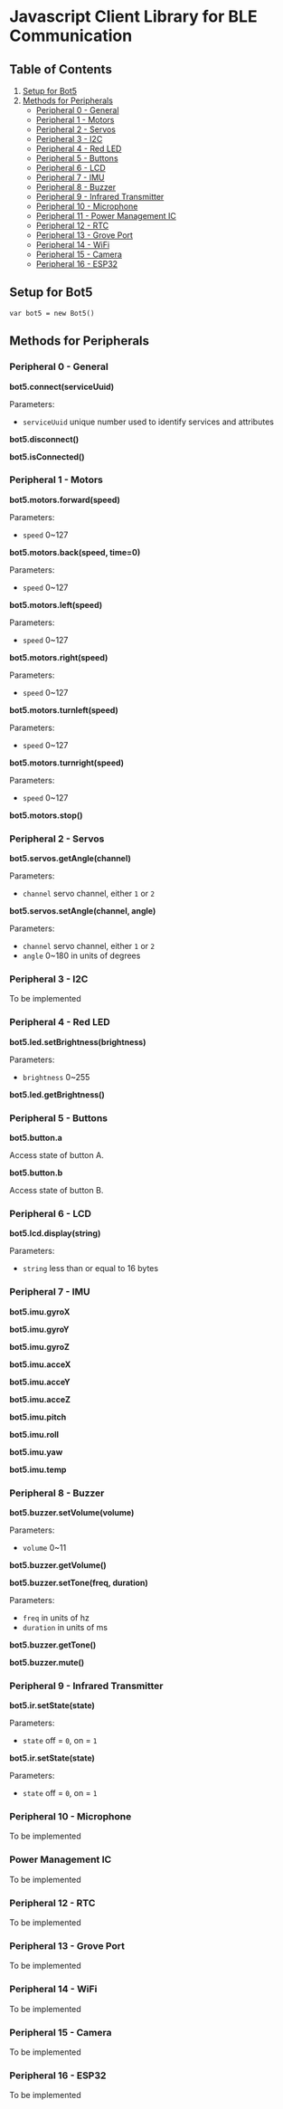 # Javascript Client Library for BLE Communication

## Table of Contents
1. [Setup for Bot5](#Setup-for-Bot5)
2. [Methods for Peripherals](#methods-for-peripherals)
    - [Peripheral 0 - General](#peripheral-0---general)
    - [Peripheral 1 - Motors](#peripheral-1---motors)
    - [Peripheral 2 - Servos](#peripheral-2---servos)
    - [Peripheral 3 - I2C](#peripheral-3---i2c)
    - [Peripheral 4 - Red LED](#peripheral-4---red-led)
    - [Peripheral 5 - Buttons](#peripheral-5---buttons)
    - [Peripheral 6 - LCD](#peripheral-6---lcd)
    - [Peripheral 7 - IMU](#peripheral-7---imu)
    - [Peripheral 8 - Buzzer](#peripheral-8---buzzer)
    - [Peripheral 9 - Infrared Transmitter](#peripheral-9---infrared-transmitter)
    - [Peripheral 10 - Microphone](#peripheral-10---microphone)
    - [Peripheral 11 - Power Management IC](#peripheral-11---power-management-ic)
    - [Peripheral 12 - RTC](#peripheral-12---rtc)
    - [Peripheral 13 - Grove Port](#peripheral-13---grove-port)
    - [Peripheral 14 - WiFi](#peripheral-14---wifi)
    - [Peripheral 15 - Camera](#peripheral-15---camera)
    - [Peripheral 16 - ESP32](#peripheral-16---esp32)

## Setup for Bot5

`var bot5 = new Bot5()`

## Methods for Peripherals

### Peripheral 0 - General

**bot5.connect(serviceUuid)**

Parameters:
- `serviceUuid` unique number used to identify services and attributes

**bot5.disconnect()**

**bot5.isConnected()**

### Peripheral 1 - Motors

**bot5.motors.forward(speed)**

Parameters:
- `speed` 0~127

**bot5.motors.back(speed, time=0)**

Parameters:
- `speed` 0~127

**bot5.motors.left(speed)**

Parameters:
- `speed` 0~127

**bot5.motors.right(speed)**

Parameters:
- `speed` 0~127

**bot5.motors.turnleft(speed)**

Parameters:
- `speed` 0~127

**bot5.motors.turnright(speed)**

Parameters:
- `speed` 0~127

**bot5.motors.stop()**

### Peripheral 2 - Servos

**bot5.servos.getAngle(channel)**

Parameters:
- `channel` servo channel, either `1` or `2`

**bot5.servos.setAngle(channel, angle)**

Parameters:
- `channel` servo channel, either `1` or `2`
- `angle` 0~180 in units of degrees

### Peripheral 3 - I2C

To be implemented

### Peripheral 4 - Red LED

**bot5.led.setBrightness(brightness)**

Parameters:
- `brightness` 0~255

**bot5.led.getBrightness()**

### Peripheral 5 - Buttons

**bot5.button.a**

Access state of button A.

**bot5.button.b**

Access state of button B.

### Peripheral 6 - LCD

**bot5.lcd.display(string)**

Parameters:
- `string` less than or equal to 16 bytes

### Peripheral 7 - IMU

**bot5.imu.gyroX**

**bot5.imu.gyroY**

**bot5.imu.gyroZ**

**bot5.imu.acceX**

**bot5.imu.acceY**

**bot5.imu.acceZ**

**bot5.imu.pitch**

**bot5.imu.roll**

**bot5.imu.yaw**

**bot5.imu.temp**

### Peripheral 8 - Buzzer

**bot5.buzzer.setVolume(volume)**

Parameters:
- `volume` 0~11

**bot5.buzzer.getVolume()**

**bot5.buzzer.setTone(freq, duration)**

Parameters:
- `freq` in units of hz
- `duration` in units of ms

**bot5.buzzer.getTone()**

**bot5.buzzer.mute()**

### Peripheral 9 - Infrared Transmitter

**bot5.ir.setState(state)**

Parameters:
- `state` off = `0`, on = `1`

**bot5.ir.setState(state)**

Parameters:
- `state` off = `0`, on = `1`

### Peripheral 10 - Microphone

To be implemented

### Power Management IC

To be implemented

### Peripheral 12 - RTC

To be implemented

### Peripheral 13 - Grove Port

To be implemented
 
### Peripheral 14 - WiFi

To be implemented

### Peripheral 15 - Camera

To be implemented

### Peripheral 16 - ESP32

To be implemented

